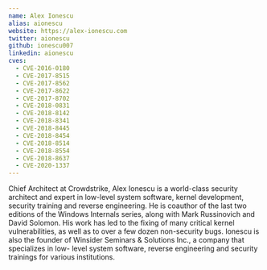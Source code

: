 ```yaml
---
name: Alex Ionescu
alias: aionescu
website: https://alex-ionescu.com
twitter: aionescu
github: ionescu007
linkedin: aionescu
cves:
  - CVE-2016-0180
  - CVE-2017-8515
  - CVE-2017-8562
  - CVE-2017-8622
  - CVE-2017-8702
  - CVE-2018-0831
  - CVE-2018-8142
  - CVE-2018-8341
  - CVE-2018-8445
  - CVE-2018-8454
  - CVE-2018-8514
  - CVE-2018-8554
  - CVE-2018-8637
  - CVE-2020-1337
---
```

Chief Architect at Crowdstrike, Alex Ionescu is a world-class security architect and expert in low-level system software, kernel development, security training and reverse engineering. He is coauthor of the last two editions of the Windows Internals series, along with Mark Russinovich and David Solomon. His work has led to the fixing of many critical kernel vulnerabilities, as well as to over a few dozen non-security bugs. Ionescu is also the founder of Winsider Seminars & Solutions Inc., a company that specializes in low- level system software, reverse engineering and security trainings for various institutions.
